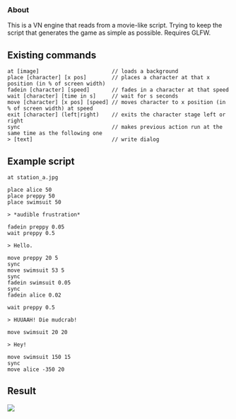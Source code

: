 
### About ###

This is a VN engine that reads from a movie-like script.
Trying to keep the script that generates the game as simple as possible.
Requires GLFW.

## Existing commands ##
```
at [image]                       // loads a background
place [character] [x pos]        // places a character at that x position (in % of screen width) 
fadein [character] [speed]       // fades in a character at that speed
wait [character] [time in s]     // wait for s seconds
move [character] [x pos] [speed] // moves character to x position (in % of screen width) at speed
exit [character] (left|right)    // exits the character stage left or right
sync                             // makes previous action run at the same time as the following one
> [text]                         // write dialog

```

## Example script ##
```
at station_a.jpg

place alice 50
place preppy 50
place swimsuit 50

> *audible frustration*

fadein preppy 0.05
wait preppy 0.5

> Hello.

move preppy 20 5
sync
move swimsuit 53 5
sync
fadein swimsuit 0.05
sync
fadein alice 0.02 

wait preppy 0.5 

> HUUAAH! Die mudcrab!

move swimsuit 20 20

> Hey!

move swimsuit 150 15 
sync
move alice -350 20
```

## Result ##
![](https://media.giphy.com/media/hpcP3e9JeHi4JGG0AM/giphy.gif)

